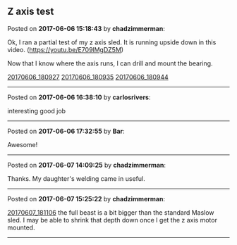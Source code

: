 ## Z axis test
Posted on **2017-06-06 15:18:43** by **chadzimmerman**:

Ok, I ran a partial test of my z axis sled. It is running upside down in this video. 
(https://youtu.be/E709lMgDZ5M) 

Now that I know where the axis runs, I can drill and mount the bearing. 

 [20170606_180927](//muut.com/u/maslowcnc/s3/:maslowcnc:rVrx:20170606_180927.jpg.jpg) 
 [20170606_180935](//muut.com/u/maslowcnc/s3/:maslowcnc:JRnb:20170606_180935.jpg.jpg) 
 [20170606_180944](//muut.com/u/maslowcnc/s3/:maslowcnc:Y7QM:20170606_180944.jpg.jpg)

---

Posted on **2017-06-06 16:38:10** by **carlosrivers**:

interesting good job

---

Posted on **2017-06-06 17:32:55** by **Bar**:

Awesome!

---

Posted on **2017-06-07 14:09:25** by **chadzimmerman**:

Thanks. My daughter's welding came in useful.

---

Posted on **2017-06-07 15:25:22** by **chadzimmerman**:

[20170607_181106](//muut.com/u/maslowcnc/s3/:maslowcnc:Fv9P:20170607_181106.jpg.jpg) the full beast is a bit bigger than the standard Maslow sled. I may be able to shrink that depth down once I get the z axis motor mounted.

---

